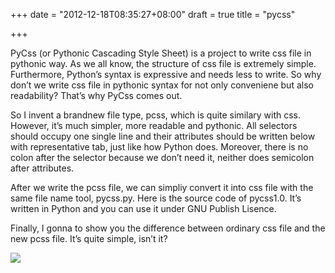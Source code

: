 +++
date = "2012-12-18T08:35:27+08:00"
draft = true
title = "pycss"

+++



PyCss (or Pythonic Cascading Style Sheet) is a project to write css file in pythonic way. As we all know, the structure of css file is extremely simple. Furthermore, Python’s syntax is expressive and needs less to write. So why don’t we write css file in pythonic syntax for not only conveniene but also readability? That’s why PyCss comes out.

So I invent a brandnew file type, pcss, which is quite similary with css. However, it’s much simpler, more readable and pythonic. All selectors should occupy one single line and their attributes should be written below with representative tab, just like how Python does. Moreover, there is no colon after the selector because we don’t need it, neither does semicolon after attributes.

After we write the pcss file, we can simpliy convert it into css file with the same file name tool, pycss.py. Here is the source code of pycss1.0. It’s written in Python and you can use it under GNU Publish Lisence.

Finally, I gonna to show you the difference between ordinary css file and the new pcss file. It’s quite simple, isn’t it?

![](/images/pycss.png)
